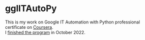 # gglITAutoPy
This is my work on Google IT Automation with Python professional certificate on <a href="https://www.coursera.org/professional-certificates/google-it-automation">Coursera</a>.<br>
I <a href="https://www.coursera.org/account/accomplishments/specialization/certificate/63NDX7KB2QAK">finished the program</a> in October 2022.<br> 
